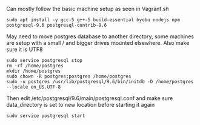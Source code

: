 


Can mostly follow the basic machine setup as seen in Vagrant.sh

	sudo apt install -y gcc-5 g++-5 build-essential byobu nodejs npm postgresql-9.6 postgresql-contrib-9.6




May need to move postgres database to another directory, some machines 
are setup with a small / and bigger drives mounted elsewhere. Also make 
sure it is UTF8

	sudo service postgresql stop
	rm -rf /home/postgres
	mkdir /home/postgres
	sudo chown -R postgres:postgres /home/postgres
	sudo -u postgres /usr/lib/postgresql/9.6/bin/initdb -D /home/postgres --locale en_US.UTF-8 


Then edit /etc/postgresql/9.6/main/postgresql.conf and make sure 
data_directory is set to new location before starting it again

	sudo service postgresql start
